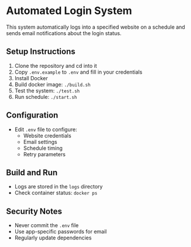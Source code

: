 # Automated Login System

This system automatically logs into a specified website on a schedule and sends email notifications about the login status.

## Setup Instructions

1. Clone the repository and cd into it
2. Copy `.env.example` to `.env` and fill in your credentials
3. Install Docker
4. Build docker image: `./build.sh`
5. Test the system: `./test.sh`
6. Run schedule: `./start.sh`

## Configuration

- Edit `.env` file to configure:
  - Website credentials
  - Email settings
  - Schedule timing
  - Retry parameters

## Build and Run

- Logs are stored in the `logs` directory
- Check container status: `docker ps`

## Security Notes

- Never commit the `.env` file
- Use app-specific passwords for email
- Regularly update dependencies